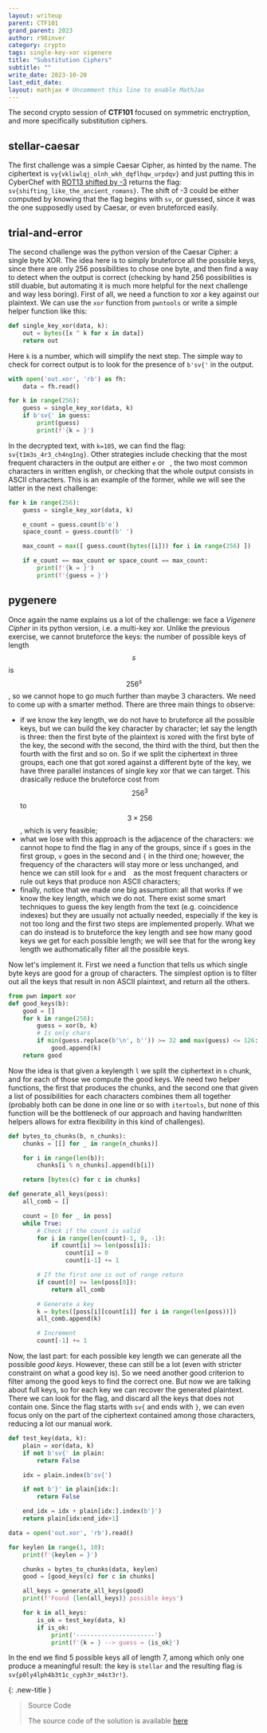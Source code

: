 ```yaml
---
layout: writeup
parent: CTF101
grand_parent: 2023
author: r98inver
category: crypto
tags: single-key-xor vigenere
title: "Substitution Ciphers"
subtitle: ""
write_date: 2023-10-20
last_edit_date:
layout: mathjax # Uncomment this line to enable MathJax
---
```


The second crypto session of **CTF101** focused on symmetric enctryption, and more specifically substitution ciphers.

## stellar-caesar

The first challenge was a simple Caesar Cipher, as hinted by the name. The ciphertext is `vy{vkliwlqj_olnh_wkh_dqflhqw_urpdqv}` and just putting this in CyberChef with [ROT13 shifted by -3](https://gchq.github.io/CyberChef/#recipe=ROT13(true,true,false,-3)&input=dnl7dmtsaXdscWpfb2xuaF93a2hfZHFmbGhxd191cnBkcXZ9Cg) returns the flag: `sv{shifting_like_the_ancient_romans}`. The shift of -3 could be either computed by knowing that the flag begins with `sv`, or guessed, since it was the one supposedly used by Caesar, or even bruteforced easily.

## trial-and-error

The second challenge was the python version of the Caesar Cipher: a single byte XOR. The idea here is to simply bruteforce all the possible keys, since there are only 256 possibilities to chose one byte, and then find a way to detect when the output is correct (checking by hand 256 possibilities is still duable, but automating it is much more helpful for the next challenge and way less boring). First of all, we need a function to xor a key against our plaintext. We can use the `xor` function from `pwntools` or write a simple helper function like this:

```python
def single_key_xor(data, k):
	out = bytes([x ^ k for x in data])
	return out
```

Here `k` is a number, which will simplify the next step. The simple way to check for correct output is to look for the presence of `b'sv{'` in the output.

```python
with open('out.xor', 'rb') as fh:
	data = fh.read()

for k in range(256):
	guess = single_key_xor(data, k)
	if b'sv{' in guess:
		print(guess)
		print(f'{k = }')
```

In the decrypted text, with `k=105`, we can find the flag: `sv{t1m3s_4r3_ch4ng1ng}`. Other strategies include checking that the most frequent characters in the output are either `e` or ` `, the two most common characters in written english, or checking that the whole output consists in ASCII characters. This is an example of the former, while we will see the latter in the next challenge:

```python
for k in range(256):
	guess = single_key_xor(data, k)

	e_count = guess.count(b'e')
	space_count = guess.count(b' ')

	max_count = max([ guess.count(bytes([i])) for i in range(256) ])

	if e_count == max_count or space_count == max_count:
		print(f'{k = }')
		print(f'{guess = }')
```

## pygenere

Once again the name explains us a lot of the challenge: we face a *Vigenere Cipher* in its python version, i.e. a multi-key xor. Unlike the previous exercise, we cannot bruteforce the keys: the number of possible keys of length $$s$$ is $$256^s$$, so we cannot hope to go much further than maybe 3 characters. We need to come up with a smarter method. There are three main things to observe:

- if we know the key length, we do not have to bruteforce all the possible keys, but we can build the key character by character; let say the length is three: then the first byte of the plaintext is xored with the first byte of the key, the second with the second, the third with the third, but then the fourth with the first and so on. So if we split the ciphertext in three groups, each one that got xored against a different byte of the key, we have three parallel instances of single key xor that we can target. This drasically reduce the bruteforce cost from $$256^3$$ to $$3 \times 256$$, which is very feasible;
- what we lose with this approach is the adjacence of the characters: we cannot hope to find the flag in any of the groups, since if `s` goes in the first group, `v` goes in the second and `{` in the third one; however, the frequency of the characters will stay more or less unchanged, and hence we can still look for `e` and ` ` as the most frequent characters or rule out keys that produce non ASCII characters;
- finally, notice that we made one big assumption: all that works if we know the key length, which we do not. There exist some smart techniques to guess the key length from the text (e.g. coincidence indexes) but they are usually not actually needed, especially if the key is not too long and the first two steps are implemented properly. What we can do instead is to bruteforce the key length and see how many good keys we get for each possible length; we will see that for the wrong key length we authomatically filter all the possible keys.

Now let's implement it. First we need a function that tells us which single byte keys are good for a group of characters. The simplest option is to filter out all the keys that result in non ASCII plaintext, and return all the others.

```python
from pwn import xor
def good_keys(b):
	good = []
	for k in range(256):
		guess = xor(b, k)
		# Is only chars
		if min(guess.replace(b'\n', b'')) >= 32 and max(guess) <= 126:
			good.append(k)
	return good
```

Now the idea is that given a keylength `l` we split the ciphertext in `n` chunk, and for each of those we compute the good keys. We need two helper functions, the first that produces the chunks, and the second one that given a list of possibilities for each characters combines them all together (probably both can be done in one line or so with `itertools`, but none of this function will be the bottleneck of our approach and having handwritten helpers allows for extra flexibility in this kind of challenges).

```python
def bytes_to_chunks(b, n_chunks):
	chunks = [[] for _ in range(n_chunks)]

	for i in range(len(b)):
		chunks[i % n_chunks].append(b[i])

	return [bytes(c) for c in chunks]

def generate_all_keys(poss):
	all_comb = []

	count = [0 for _ in poss]
	while True:
		# Check if the count is valid
		for i in range(len(count)-1, 0, -1):
			if count[i] >= len(poss[i]):
				count[i] = 0
				count[i-1] += 1

		# If the first one is out of range return
		if count[0] >= len(poss[0]):
			return all_comb

		# Generate a key
		k = bytes([poss[i][count[i]] for i in range(len(poss))])
		all_comb.append(k)

		# Increment
		count[-1] += 1
```

Now, the last part: for each possible key length we can generate all the possible *good keys*. However, these can still be a lot (even with stricter constraint on what a good key is). So we need another good criterion to filter among the good keys to find the correct one. But now we are talking about full keys, so for each key we can recover the generated plaintext. There we can look for the flag, and discard all the keys that does not contain one. Since the flag starts with `sv{` and ends with `}`, we can even focus only on the part of the ciphertext contained among those characters, reducing a lot our manual work.

```python
def test_key(data, k):
	plain = xor(data, k)
	if not b'sv{' in plain:
		return False

	idx = plain.index(b'sv{')

	if not b'}' in plain[idx:]:
		return False

	end_idx = idx + plain[idx:].index(b'}')
	return plain[idx:end_idx+1]

data = open('out.xor', 'rb').read()

for keylen in range(1, 10):
	print(f'{keylen = }')

	chunks = bytes_to_chunks(data, keylen)
	good = [good_keys(c) for c in chunks]

	all_keys = generate_all_keys(good)
	print(f'Found {len(all_keys)} possible keys')

	for k in all_keys:
		is_ok = test_key(data, k)
		if is_ok:
			print('----------------------')
			print(f'{k = } --> guess = {is_ok}')
```

In the end we find 5 possible keys all of length 7, among which only one produce a meaningful result: the key is `stellar` and the resulting flag is `sv{p0ly4lph4b3t1c_cyph3r_m4st3r!}`.   

{: .new-title }
> Source Code
>
> The source code of the solution is available [here](https://gist.github.com/r98inver/48a1897f76515fcf06a531936ea86271)
